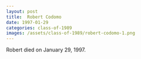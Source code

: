 ```yaml
---
layout: post
title:  Robert Codomo
date: 1997-01-29
categories: class-of-1989
images: /assets/class-of-1989/robert-codomo-1.png
---
```

Robert died on January 29, 1997.
